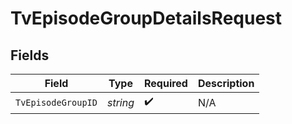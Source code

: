 # TvEpisodeGroupDetailsRequest


## Fields

| Field              | Type               | Required           | Description        |
| ------------------ | ------------------ | ------------------ | ------------------ |
| `TvEpisodeGroupID` | *string*           | :heavy_check_mark: | N/A                |